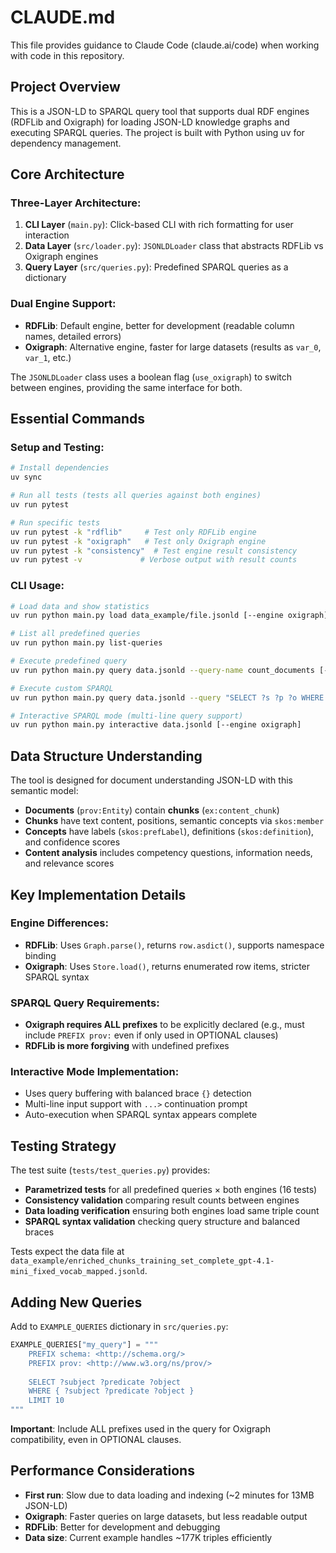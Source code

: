 # CLAUDE.md

This file provides guidance to Claude Code (claude.ai/code) when working with code in this repository.

## Project Overview

This is a JSON-LD to SPARQL query tool that supports dual RDF engines (RDFLib and Oxigraph) for loading JSON-LD knowledge graphs and executing SPARQL queries. The project is built with Python using uv for dependency management.

## Core Architecture

### Three-Layer Architecture:
1. **CLI Layer** (`main.py`): Click-based CLI with rich formatting for user interaction
2. **Data Layer** (`src/loader.py`): `JSONLDLoader` class that abstracts RDFLib vs Oxigraph engines 
3. **Query Layer** (`src/queries.py`): Predefined SPARQL queries as a dictionary

### Dual Engine Support:
- **RDFLib**: Default engine, better for development (readable column names, detailed errors)
- **Oxigraph**: Alternative engine, faster for large datasets (results as `var_0`, `var_1`, etc.)

The `JSONLDLoader` class uses a boolean flag (`use_oxigraph`) to switch between engines, providing the same interface for both.

## Essential Commands

### Setup and Testing:
```bash
# Install dependencies
uv sync

# Run all tests (tests all queries against both engines)
uv run pytest

# Run specific tests
uv run pytest -k "rdflib"     # Test only RDFLib engine
uv run pytest -k "oxigraph"   # Test only Oxigraph engine
uv run pytest -k "consistency"  # Test engine result consistency
uv run pytest -v             # Verbose output with result counts
```

### CLI Usage:
```bash
# Load data and show statistics
uv run python main.py load data_example/file.jsonld [--engine oxigraph]

# List all predefined queries 
uv run python main.py list-queries

# Execute predefined query
uv run python main.py query data.jsonld --query-name count_documents [--engine oxigraph]

# Execute custom SPARQL
uv run python main.py query data.jsonld --query "SELECT ?s ?p ?o WHERE { ?s ?p ?o } LIMIT 5"

# Interactive SPARQL mode (multi-line query support)
uv run python main.py interactive data.jsonld [--engine oxigraph]
```

## Data Structure Understanding

The tool is designed for document understanding JSON-LD with this semantic model:
- **Documents** (`prov:Entity`) contain **chunks** (`ex:content_chunk`)
- **Chunks** have text content, positions, semantic concepts via `skos:member`
- **Concepts** have labels (`skos:prefLabel`), definitions (`skos:definition`), and confidence scores
- **Content analysis** includes competency questions, information needs, and relevance scores

## Key Implementation Details

### Engine Differences:
- **RDFLib**: Uses `Graph.parse()`, returns `row.asdict()`, supports namespace binding
- **Oxigraph**: Uses `Store.load()`, returns enumerated row items, stricter SPARQL syntax

### SPARQL Query Requirements:
- **Oxigraph requires ALL prefixes** to be explicitly declared (e.g., must include `PREFIX prov:` even if only used in OPTIONAL clauses)
- **RDFLib is more forgiving** with undefined prefixes

### Interactive Mode Implementation:
- Uses query buffering with balanced brace `{}` detection
- Multi-line input support with `...>` continuation prompt
- Auto-execution when SPARQL syntax appears complete

## Testing Strategy

The test suite (`tests/test_queries.py`) provides:
- **Parametrized tests** for all predefined queries × both engines (16 tests)
- **Consistency validation** comparing result counts between engines  
- **Data loading verification** ensuring both engines load same triple count
- **SPARQL syntax validation** checking query structure and balanced braces

Tests expect the data file at `data_example/enriched_chunks_training_set_complete_gpt-4.1-mini_fixed_vocab_mapped.jsonld`.

## Adding New Queries

Add to `EXAMPLE_QUERIES` dictionary in `src/queries.py`:

```python
EXAMPLE_QUERIES["my_query"] = """
    PREFIX schema: <http://schema.org/>
    PREFIX prov: <http://www.w3.org/ns/prov/>
    
    SELECT ?subject ?predicate ?object
    WHERE { ?subject ?predicate ?object }
    LIMIT 10
"""
```

**Important**: Include ALL prefixes used in the query for Oxigraph compatibility, even in OPTIONAL clauses.

## Performance Considerations

- **First run**: Slow due to data loading and indexing (~2 minutes for 13MB JSON-LD)
- **Oxigraph**: Faster queries on large datasets, but less readable output
- **RDFLib**: Better for development and debugging
- **Data size**: Current example handles ~177K triples efficiently